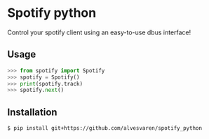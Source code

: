 # Spotify python

Control your spotify client using an easy-to-use dbus interface!

## Usage
```python
>>> from spotify import Spotify
>>> spotify = Spotify()
>>> print(spotify.track)
>>> spotify.next()
```

## Installation
```bash
$ pip install git+https://github.com/alvesvaren/spotify_python
```
